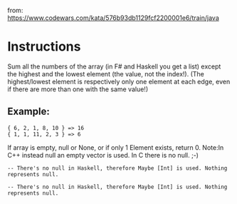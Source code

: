 from: https://www.codewars.com/kata/576b93db1129fcf2200001e6/train/java

# Instructions
Sum all the numbers of the array (in F# and Haskell you get a list) except the highest and the lowest element (the value, not the index!).
(The highest/lowest element is respectively only one element at each edge, even if there are more than one with the same value!)

## Example:

```
{ 6, 2, 1, 8, 10 } => 16
{ 1, 1, 11, 2, 3 } => 6
```

If array is empty, null or None, or if only 1 Element exists, return 0.
Note:In C++ instead null an empty vector is used. In C there is no null. ;-)

`-- There's no null in Haskell, therefore Maybe [Int] is used. Nothing represents null.`

```
-- There's no null in Haskell, therefore Maybe [Int] is used. Nothing represents null.